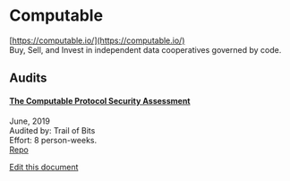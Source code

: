 
# Computable
  
[https://computable.io/](https://computable.io/)<br>
Buy, Sell, and Invest in independent data cooperatives governed by code.


## Audits



#### [The Computable Protocol Security Assessment](https://github.com/trailofbits/publications/blob/master/reviews/computable.pdf)

June, 2019<br>
Audited by: Trail of Bits<br>Effort: 8 person-weeks.<br>
[Repo](https://github.com/computablelabs/computable)
      

  





[Edit this document](https://github.com/ConsenSys/blockchainSecurityDB/blob/master/projects/computable.json)